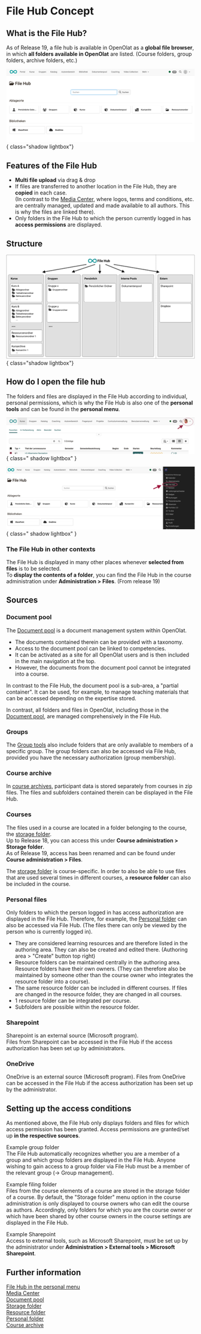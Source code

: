 # File Hub Concept

## What is the File Hub?

As of Release 19, a file hub is available in OpenOlat as a **global file browser**, in which **all folders available in OpenOlat** are listed. (Course folders, group folders, archive folders, etc.) 

![file_hub_pers_menu_storage_locations_v2_de.png](assets/file_hub_pers_menu_storage_locations_v2_de.png){ class="shadow lightbox"}

## Features of the File Hub

* **Multi file upload** via drag & drop
* If files are transferred to another location in the File Hub, they are **copied** in each case. <br>
(In contrast to the [Media Center](../personal_menu/Media_Center.md), where logos, terms and conditions, etc. are centrally managed, updated and made available to all authors. This is why the files are linked there).
* Only folders in the File Hub to which the person currently logged in has **access permissions** are displayed.


## Structure

![file_hub_concept_overview_v2_de.png](assets/file_hub_concept_overview_v2_de.png){ class="shadow lightbox"}


## How do I open the file hub

The folders and files are displayed in the File Hub according to individual, personal permissions, which is why the File Hub is also one of the **personal tools** and can be found in the **personal menu**.

![file_hub_pers_menu_open_v1_de.png](assets/file_hub_pers_menu_open_v1_de.png){ class=" shadow lightbox" }

![file_hub_pers_menu_marked_v2_de.png](assets/file_hub_pers_menu_marked_v2_de.png){ class=" shadow lightbox" }


### The File Hub in other contexts

The File Hub is displayed in many other places whenever **selected from files** is to be selected.<br>
To **display the contents of a folder**, you can find the File Hub in the course administration under **Administration > Files**. (From release 19)


## Sources

### Document pool

The [Document pool](../../manual_admin/administration/Modules_Document_pool.md) is a document management system within OpenOlat.

* The documents contained therein can be provided with a taxonomy.
* Access to the document pool can be linked to competencies.
* It can be activated as a site for all OpenOlat users and is then included in the main navigation at the top.
* However, the documents from the document pool cannot be integrated into a course.

In contrast to the File Hub, the document pool is a sub-area, a "partial container". It can be used, for example, to manage teaching materials that can be accessed depending on the expertise stored.

In contrast, all folders and files in OpenOlat, including those in the [Document pool](../../manual_admin/administration/Modules_Document_pool.md), are managed comprehensively in the File Hub.


### Groups

The [Group tools](../groups/Using_Group_Tools.md) also include folders that are only available to members of a specific group.
The group folders can also be accessed via File Hub, provided you have the necessary authorization (group membership).


### Course archive

In [course archives](../learningresources/Course_Archiving.md), participant data is stored separately from courses in zip files. The files and subfolders contained therein can be displayed in the File Hub.


### Courses

The files used in a course are located in a folder belonging to the course, the [storage folder](../learningresources/Storage_folder.md).<br>
Up to Release 18, you can access this under **Course administration > Storage folder**.<br>
As of Release 19, access has been renamed and can be found under **Course administration > Files**.

The [storage folder](../learningresources/Storage_folder.md) is course-specific. In order to also be able to use files that are used several times in different courses, a **resource folder** can also be included in the course. 


### Personal files

Only folders to which the person logged in has access authorization are displayed in the File Hub. Therefore, for example, the [Personal folder](../personal_menu/Personal_folders.md) can also be accessed via File Hub. (The files there can only be viewed by the person who is currently logged in).

* They are considered learning resources and are therefore listed in the authoring area. They can also be created and edited there. (Authoring area > "Create" button top right)
* Resource folders can be maintained centrally in the authoring area. Resource folders have their own owners. (They can therefore also be maintained by someone other than the course owner who integrates the resource folder into a course).
* The same resource folder can be included in different courses. If files are changed in the resource folder, they are changed in all courses.
* 1 resource folder can be integrated per course. 
* Subfolders are possible within the resource folder.



### Sharepoint

Sharepoint is an external source (Microsoft program).<br>
Files from Sharepoint can be accessed in the File Hub if the access authorization has been set up by administrators.


### OneDrive

OneDrive is an external source (Microsoft program).
Files from OneDrive can be accessed in the File Hub if the access authorization has been set up by the administrator.

## Setting up the access conditions

As mentioned above, the File Hub only displays folders and files for which access permission has been granted. Access permissions are granted/set up **in the respective sources**.

Example group folder<br>
The File Hub automatically recognizes whether you are a member of a group and which group folders are displayed in the File Hub. Anyone wishing to gain access to a group folder via File Hub must be a member of the relevant group (-> Group management).

Example filing folder<br>
Files from the course elements of a course are stored in the storage folder of a course. By default, the "Storage folder" menu option in the course administration is only displayed to course owners who can edit the course as authors.
Accordingly, only folders for which you are the course owner or which have been shared by other course owners in the course settings are displayed in the File Hub.

Example Sharepoint<br>
Access to external tools, such as Microsoft Sharepoint, must be set up by the administrator under **Administration > External tools > Microsoft Sharepoint**.






## Further information

[File Hub in the personal menu](../personal_menu/File_Hub.md)<br>
[Media Center](../personal_menu/Media_Center.md)<br>
[Document pool](../../manual_admin/administration/Modules_Document_pool.md)<br>
[Storage folder](../learningresources/Storage_folder.md)<br>
[Resource folder](../learningresources/Resource_Folder.md)<br>
[Personal folder](../personal_menu/Personal_folders.md)<br>
[Course archive](../learningresources/Course_Archiving.md)<br>
